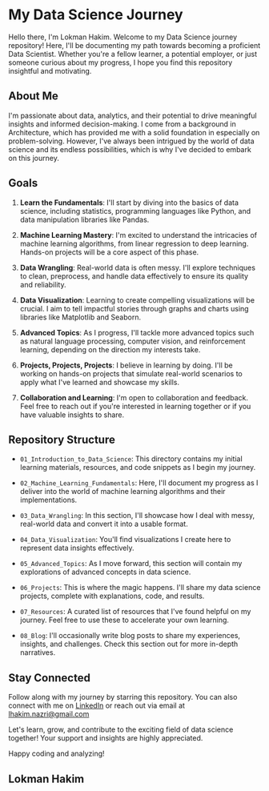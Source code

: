 # My Data Science Journey

Hello there, I'm Lokman Hakim. Welcome to my Data Science journey repository! Here, I'll be documenting my path towards becoming a proficient Data Scientist. Whether you're a fellow learner, a potential employer, or just someone curious about my progress, I hope you find this repository insightful and motivating.

## About Me

I'm passionate about data, analytics, and their potential to drive meaningful insights and informed decision-making. I come from a background in Architecture, which has provided me with a solid foundation in especially on problem-solving. However, I've always been intrigued by the world of data science and its endless possibilities, which is why I've decided to embark on this journey.

## Goals

1. **Learn the Fundamentals**: I'll start by diving into the basics of data science, including statistics, programming languages like Python, and data manipulation libraries like Pandas.

2. **Machine Learning Mastery**: I'm excited to understand the intricacies of machine learning algorithms, from linear regression to deep learning. Hands-on projects will be a core aspect of this phase.

3. **Data Wrangling**: Real-world data is often messy. I'll explore techniques to clean, preprocess, and handle data effectively to ensure its quality and reliability.

4. **Data Visualization**: Learning to create compelling visualizations will be crucial. I aim to tell impactful stories through graphs and charts using libraries like Matplotlib and Seaborn.

5. **Advanced Topics**: As I progress, I'll tackle more advanced topics such as natural language processing, computer vision, and reinforcement learning, depending on the direction my interests take.

6. **Projects, Projects, Projects**: I believe in learning by doing. I'll be working on hands-on projects that simulate real-world scenarios to apply what I've learned and showcase my skills.

7. **Collaboration and Learning**: I'm open to collaboration and feedback. Feel free to reach out if you're interested in learning together or if you have valuable insights to share.

## Repository Structure

- `01_Introduction_to_Data_Science`: This directory contains my initial learning materials, resources, and code snippets as I begin my journey.

- `02_Machine_Learning_Fundamentals`: Here, I'll document my progress as I deliver into the world of machine learning algorithms and their implementations.

- `03_Data_Wrangling`: In this section, I'll showcase how I deal with messy, real-world data and convert it into a usable format.

- `04_Data_Visualization`: You'll find visualizations I create here to represent data insights effectively.

- `05_Advanced_Topics`: As I move forward, this section will contain my explorations of advanced concepts in data science.

- `06_Projects`: This is where the magic happens. I'll share my data science projects, complete with explanations, code, and results.

- `07_Resources`: A curated list of resources that I've found helpful on my journey. Feel free to use these to accelerate your own learning.

- `08_Blog`: I'll occasionally write blog posts to share my experiences, insights, and challenges. Check this section out for more in-depth narratives.

## Stay Connected

Follow along with my journey by starring this repository. You can also connect with me on [LinkedIn](https://www.linkedin.com/in/lhakimnazri/) or reach out via email at lhakim.nazri@gmail.com

Let's learn, grow, and contribute to the exciting field of data science together! Your support and insights are highly appreciated.

Happy coding and analyzing!

## Lokman Hakim
